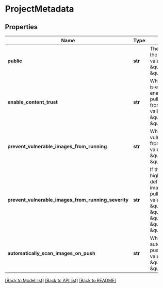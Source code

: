 # ProjectMetadata

## Properties
Name | Type | Description | Notes
------------ | ------------- | ------------- | -------------
**public** | **str** | The public status of the project. The valid values are \&quot;true\&quot;, \&quot;false\&quot;. | [optional] 
**enable_content_trust** | **str** | Whether content trust is enabled or not. If it is enabled, user cann&#39;t pull unsigned images from this project. The valid values are \&quot;true\&quot;, \&quot;false\&quot;. | [optional] 
**prevent_vulnerable_images_from_running** | **str** | Whether prevent the vulnerable images from running. The valid values are \&quot;true\&quot;, \&quot;false\&quot;. | [optional] 
**prevent_vulnerable_images_from_running_severity** | **str** | If the vulnerability is high than severity defined here, the images cann&#39;t be pulled. The valid values are \&quot;negligible\&quot;, \&quot;low\&quot;, \&quot;medium\&quot;, \&quot;high\&quot;, \&quot;critical\&quot;. | [optional] 
**automatically_scan_images_on_push** | **str** | Whether scan images automatically when pushing. The valid values are \&quot;true\&quot;, \&quot;false\&quot;. | [optional] 

[[Back to Model list]](../README.md#documentation-for-models) [[Back to API list]](../README.md#documentation-for-api-endpoints) [[Back to README]](../README.md)


